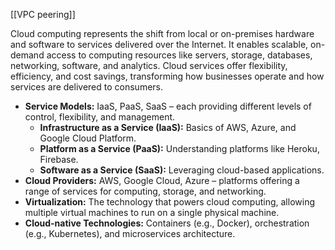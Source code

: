 [[VPC peering]]

Cloud computing represents the shift from local or on-premises hardware and software to services delivered over the Internet. It enables scalable, on-demand access to computing resources like servers, storage, databases, networking, software, and analytics. Cloud services offer flexibility, efficiency, and cost savings, transforming how businesses operate and how services are delivered to consumers.
- **Service Models:** IaaS, PaaS, SaaS – each providing different levels of control, flexibility, and management.
	- **Infrastructure as a Service (IaaS):** Basics of AWS, Azure, and Google Cloud Platform.
	- **Platform as a Service (PaaS):** Understanding platforms like Heroku, Firebase.
	- **Software as a Service (SaaS):** Leveraging cloud-based applications.
- **Cloud Providers:** AWS, Google Cloud, Azure – platforms offering a range of services for computing, storage, and networking.
- **Virtualization:** The technology that powers cloud computing, allowing multiple virtual machines to run on a single physical machine.
- **Cloud-native Technologies:** Containers (e.g., Docker), orchestration (e.g., Kubernetes), and microservices architecture.

